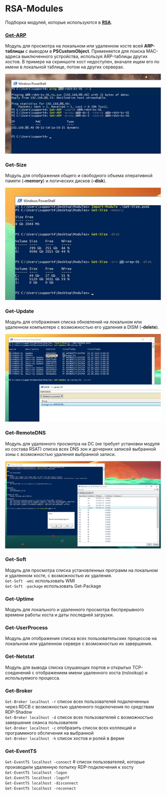 # RSA-Modules
Подборка модулей, которые используются в **[RSA](https://github.com/Lifailon/RSA)**.

### [Get-ARP](https://github.com/Lifailon/RSA-Modules/blob/rsa/Modules/Get-ARP.psm1)
Модуль для просмотра на локальном или удаленном хосте всей **ARP-таблицы** с выводом в **PSCustomObject**. Применяется для поиска MAC-адреса выключенного устройства, используя ARP-таблицы других хостов. В примере на скриншоте хост недоступен, вначале ищем его по имени в локальной таблице, потом на других серверах.

![Image alt](https://github.com/Lifailon/RSA-Modules/blob/rsa/Screen/Get-ARP-Search-MAC.jpg)

### Get-Size
Модуль для отображения общего и свободного объема оперативной памяти (**-memory**) и логических дисков (**-disk**).

![Image alt](https://github.com/Lifailon/RSA-Modules/blob/rsa/Screen/Get-Size.jpg)

### Get-Update
Модуль для отображения списка обновлений на локальном или удаленном компьютере с возможностью его удаления в DISM (**-delete**).

![Image alt](https://github.com/Lifailon/RSA-Modules/blob/rsa/Screen/Get-Update.jpg)

### Get-RemoteDNS
Модуль для удаленного просмотра на DC (не требует установки модуля из состава RSAT) списка всех DNS зон и дочерних записей выбранной зоны с возможностью удаления выбранной записи.

![Image alt](https://github.com/Lifailon/RSA-Modules/blob/rsa/Screen/Get-RemoteDNS.jpg)

### Get-Soft
Модуль для просмотра списка установленных программ на локальном и удаленном хосте, с возможностью их удаления. \
`Get-Soft -wmi` использовать WMI \
`Get-Soft -package` использовать Get-Package

### Get-Uptime
Модуль для локального и удаленного просмотра беспрерывного времени работы хоста и даты последней загрузки.

### Get-UserProcess
Модуль для отображения списка всех пользовательских процессов на локальном или удаленном сервере с возможностью их завершения.

### Get-Netstat
Модуль для вывода списка слушающих портов и открытых TCP-соединений с отображением имени удаленного хоста (nslookup) и используемого процесса.

### Get-Broker
`Get-Broker localhost -r` список всех пользователей подключенных через RDCB с возможностью удаленного подключения по средствам RDP-Shadow \
`Get-Broker localhost -d` список всех пользователей с возможностью завершение сеанса пользователя \
`Get-Broker localhost -c` отобразить список всех коллекций и программного обспечения на выбранной \
`Get-Broker localhost -h` список хостов и ролей в ферме

### Get-EventTS
`Get-EventTS localhost -connect` # список пользователей, которые производили удаленную попытку RDP-подключения к хосту \
`Get-EventTS localhost -logon` \
`Get-EventTS localhost -logoff` \
`Get-EventTS localhost -disconnect` \
`Get-EventTS localhost -reconnect`
